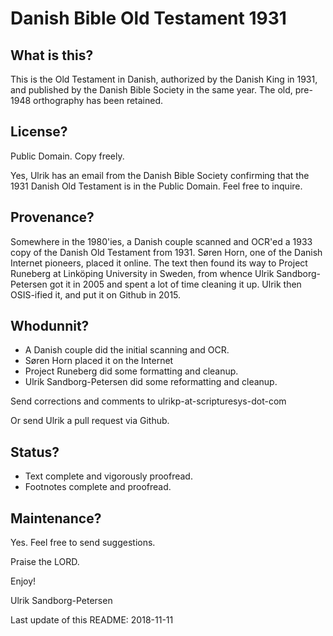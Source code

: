 # Danish Bible Old Testament 1931

## What is this?

This is the Old Testament in Danish, authorized by the Danish King in
1931, and published by the Danish Bible Society in the same year.  The
old, pre-1948 orthography has been retained.

## License?

Public Domain. Copy freely.

Yes, Ulrik has an email from the Danish Bible Society confirming that
the 1931 Danish Old Testament is in the Public Domain.  Feel free to
inquire.


##  Provenance?

Somewhere in the 1980'ies, a Danish couple scanned and OCR'ed a 1933
copy of the Danish Old Testament from 1931.  Søren Horn, one of the
Danish Internet pioneers, placed it online.  The text then found its
way to Project Runeberg at Linköping University in Sweden, from whence
Ulrik Sandborg-Petersen got it in 2005 and spent a lot of time
cleaning it up.  Ulrik then OSIS-ified it, and put it on Github in
2015.


## Whodunnit?

- A Danish couple did the initial scanning and OCR.
- Søren Horn placed it on the Internet
- Project Runeberg did some formatting and cleanup.
- Ulrik Sandborg-Petersen did some reformatting and cleanup.


Send corrections and comments to ulrikp-at-scripturesys-dot-com

Or send Ulrik a pull request via Github.


## Status?

- Text complete and vigorously proofread.
- Footnotes complete and proofread.


## Maintenance?

Yes.  Feel free to send suggestions.


Praise the LORD.

Enjoy!

Ulrik Sandborg-Petersen

Last update of this README: 2018-11-11